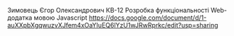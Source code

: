 Зимовець Єгор Олександрович КВ-12 Розробка функціональності Web-додатка мовою Javascript https://docs.google.com/document/d/1-auXXpbXgqwuzvXJfem4xOaYIuEQ6lYzU1wJRwRprkc/edit?usp=sharing
